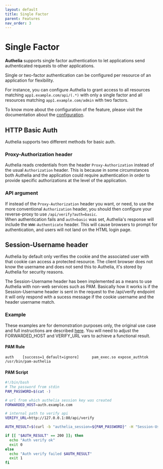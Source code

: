 ```yaml
---
layout: default
title: Single Factor
parent: Features
nav_order: 3
---
```


# Single Factor

**Authelia** supports single factor authentication to let applications
send authenticated requests to other applications.

Single or two-factor authentication can be configured per resource of an
application for flexibility.

For instance, you can configure Authelia to grant access to all resources
matching `app1.example.com/api/(.*)` with only a single factor and all
resources matching `app1.example.com/admin` with two factors.

To know more about the configuration of the feature, please visit the
documentation about the [configuration](../configuration/access-control.md).


## HTTP Basic Auth

Authelia supports two different methods for basic auth.

### Proxy-Authorization header

Authelia reads credentials from the header `Proxy-Authorization` instead of
the usual `Authorization` header. This is because in some circumstances both Authelia
and the application could require authentication in order to provide specific
authorizations at the level of the application.

### API argument

If instead of the `Proxy-Authorization` header you want, or need, to use the more
conventional `Authorization` header, you should then configure your reverse-proxy
to use `/api/verify?auth=basic`.  
When authentication fails and `auth=basic` was set, Authelia's response will include
the `WWW-Authenticate` header. This will cause browsers to prompt for authentication,
and users will not land on the HTML login page.


## Session-Username header

Authelia by default only verifies the cookie and the associated user with that cookie can
access a protected resource. The client browser does not know the username and does not send
this to Authelia, it's stored by Authelia for security reasons.

The Session-Username header has been implemented as a means
to use Authelia with non-web services such as PAM. Basically how it works is if the
Session-Username header is sent in the request to the /api/verify endpoint it will
only respond with a sucess message if the cookie username and the header username
match.

### Example

These examples are for demonstration purposes only, the original use case and full instructions
are described [here](https://github.com/authelia/authelia/issues/1322#issuecomment-729519155).
You will need to adjust the FORWARDED_HOST and VERIFY_URL vars to achieve a functional result.

#### PAM Rule

`auth    [success=1 default=ignore]      pam_exec.so expose_authtok /usr/bin/pam-authelia `

#### PAM Script

```bash
#!/bin/bash
# The password from stdin
PAM_PASSWORD=$(cat -)

# url from which authelia session key was created
FORWARDED_HOST=auth.example.com

# internal path to verify api
VERIFY_URL=http://127.0.0.1:80/api/verify

AUTH_RESULT=$(curl -b "authelia_session=${PAM_PASSWORD}" -H "Session-Username: ${PAM_USER}" -H "X-Forwarded-Host: ${FORWARDED_HOST}" -H "X-Forwarded-Proto: https" -s -o /dev/null -I -w "%{http_code}" -L "${VERIFY_URL}")

if [[ "$AUTH_RESULT" == 200 ]]; then
  echo "Auth verify ok"
  exit 0
else
  echo "Auth verify failed $AUTH_RESULT"
  exit 1
fi
```

